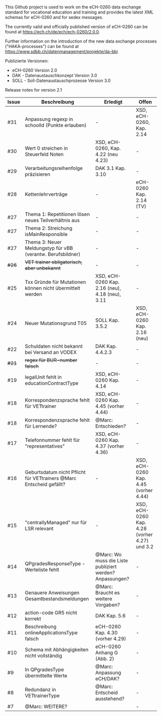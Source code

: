 This Github project is used to work on the eCH-0260 data exchange standard for vocational education and training and provides the latest XML schemas for eCH-0260 and for sedex messages.

The currently valid and officially published version of eCH-0260 can be found at https://ech.ch/de/ech/ech-0260/2.0.0.

Further information on the introduction of the new data exchange processes ("HAKA-processes") can be found at https://www.sdbb.ch/datenmanagement/projekte/da-bbi

Publizierte Versionen: 
- eCH-0260 Version 2.0
- DAK - Datenaustauschkonzept Version 3.0
- SOLL - Soll-Datenaustauschprozesse Version 3.0


Release notes for version 2.1

| Issue    | Beschreibung | Erledigt | Offen |
| -------- | ------- | ------- |------- |
| #31  | Anpassung regexp in schoolId (Punkte erlauben) | - | XSD, eCH-0260, Kap. 2.14  |
| #30  | Wert 0 streichen in Steuerfeld Noten | XSD, eCH-0260, Kap. 4.22 (neu 4.23) | - |
| #29  | Verarbeitungsreihenfolge präzisieren | DAK 3.1 Kap. 3.10 | - |
| #28  | Kettenlehrverträge | - | eCH-0260 Kap. 2.14 (TV) |
| #27  | Thema 1: Repetitionen lösen neues Teilverhältnis aus | - | - |
| #27  | Thema 2: Streichung isMainResponsible | - | - |
| #27  | Thema 3: Neuer Meldungstyp für vBB (verantw. Berufsbildner) | - | - |
|~~#26~~| ~~VET trainer obligatorisch, aber unbekannt~~ | - | - |~~
| #25  | Txx Gründe für Mutationen können nicht übermittelt werden | XSD, eCH-0260 Kap. 2.16 (neu), 4.18 (neu), 3.11 | - |
| #24  | Neuer Mutationsgrund T05 | SOLL Kap. 3.5.2 | XSD, eCH-0260 Kap. 2.16 (neu) |
| #22  | Schuldaten nicht bekannt bei Versand an VODEX | DAK Kap. 4.4.2.3 | - |
| ~~#21~~  | ~~regex für BUR-number falsch~~ | - | - |
| #19  | legalUnit fehlt in educationContractType | XSD, eCH-0260 Kap. 4.14 | - |
| #18  | Korrespondenzsprache fehlt für VETtrainer | XSD, eCH-0260 Kap. 4.45 (vorher 4.44) | - |
| #18  | Korrespondenzsprache fehlt für Lernende? | @Marc: Entschieden? | - |
| #17  | Telefonnummer fehlt für "representatives" | XSD, eCH-0260 Kap. 4.37 (vorher 4.36) | - |
| #16  | Geburtsdatum nicht Pflicht für VETtrainers @Marc Entscheid gefällt? | - | XSD, eCH-0260 Kap. 4.45 (vorher 4.44) |
| #15  | "centrallyManaged" nur für LSR relevant | - | XSD, eCH-0260 Kap. 4.28 (vorher 4.27) und 3.2 |
| #14  | QPgradesResponseType - Werteliste fehlt | @Marc: Wo muss die Liste publiziert werden? Anpassungen? | - |
| #13  | Genauere Anweisungen Gesamtbestandsmeldungen | @Marc: Braucht es weitere Vorgaben? | - |
| #12  | action-code GR5 nicht korrekt | DAK Kap. 5.6  | - |
| #11  | Beschreibung onlineApplicationsType falsch | eCH-0260 Kap. 4.30 (vorher 4.29) | - |
| #10  | Schema mit Abhängigkeiten nicht vollständig | eCH-0260 Anhang G (Abb. 2) | - |
| #9  | In QPgradesType übermittelte Werte | @Marc: Anpassung eCH/DAK?  | - |
| #8  | Redundanz in VETtrainerType  | @Marc: Entscheid ausstehend? | - |
| #7  | @Marc: WEITERE? |  | - |




